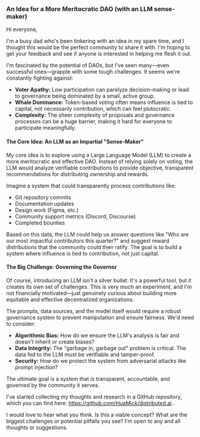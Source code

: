 ### An Idea for a More Meritocratic DAO (with an LLM sense-maker)

Hi everyone,

I'm a busy dad who's been tinkering with an idea in my spare time, and I thought this would be the perfect community to share it with. I'm hoping to get your feedback and see if anyone is interested in helping me flesh it out.

I'm fascinated by the potential of DAOs, but I've seen many—even successful ones—grapple with some tough challenges. It seems we're constantly fighting against:

*   **Voter Apathy:** Low participation can paralyze decision-making or lead to governance being dominated by a small, active group.
*   **Whale Dominance:** Token-based voting often means influence is tied to capital, not necessarily contribution, which can feel plutocratic.
*   **Complexity:** The sheer complexity of proposals and governance processes can be a huge barrier, making it hard for everyone to participate meaningfully.

#### The Core Idea: An LLM as an Impartial "Sense-Maker"

My core idea is to explore using a Large Language Model (LLM) to create a more meritocratic and effective DAO. Instead of relying solely on voting, the LLM would analyze verifiable contributions to provide objective, transparent recommendations for distributing ownership and rewards.

Imagine a system that could transparently process contributions like:

*   Git repository commits
*   Documentation updates
*   Design work (Figma, etc.)
*   Community support metrics (Discord, Discourse)
*   Completed bounties

Based on this data, the LLM could help us answer questions like "Who are our most impactful contributors this quarter?" and suggest reward distributions that the community could then ratify. The goal is to build a system where influence is tied to contribution, not just capital.

#### The Big Challenge: Governing the Governor

Of course, introducing an LLM isn't a silver bullet. It's a powerful tool, but it creates its own set of challenges. This is very much an experiment, and I'm not financially motivated—just genuinely curious about building more equitable and effective decentralized organizations.

The prompts, data sources, and the model itself would require a robust governance system to prevent manipulation and ensure fairness. We'd need to consider:

*   **Algorithmic Bias:** How do we ensure the LLM's analysis is fair and doesn't inherit or create biases?
*   **Data Integrity:** The "garbage in, garbage out" problem is critical. The data fed to the LLM must be verifiable and tamper-proof.
*   **Security:** How do we protect the system from adversarial attacks like prompt injection?

The ultimate goal is a system that is transparent, accountable, and governed by the community it serves.

I've started collecting my thoughts and research in a GitHub repository, which you can find here: https://github.com/HuaMick/distributed.ai .

I would love to hear what you think. Is this a viable concept? What are the biggest challenges or potential pitfalls you see? I'm open to any and all thoughts or suggestions.